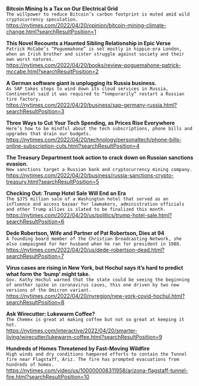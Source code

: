 **Bitcoin Mining Is a Tax on Our Electrical Grid**\
`The willpower to reduce Bitcoin’s carbon footprint is muted amid wild cryptocurrency speculation.`\
https://nytimes.com/2022/04/20/opinion/bitcoin-mining-climate-change.html?searchResultPosition=1

**This Novel Recounts a Haunted Sibling Relationship in Epic Verse**\
`Patrick McCabe’s “Poguemahone” is set mostly in hippie-era London, when an Irish brother and sister struggle against society and their own worst natures.`\
https://nytimes.com/2022/04/20/books/review-poguemahone-patrick-mccabe.html?searchResultPosition=2

**A German software giant is unplugging its Russia business.**\
`As SAP takes steps to wind down its cloud services in Russia, Continental said it was required to “temporarily” restart a Russian tire factory.`\
https://nytimes.com/2022/04/20/business/sap-germany-russia.html?searchResultPosition=3

**Three Ways to Cut Your Tech Spending, as Prices Rise Everywhere**\
`Here’s how to be mindful about the tech subscriptions, phone bills and upgrades that drain our budgets.`\
https://nytimes.com/2022/04/20/technology/personaltech/phone-bills-online-subscription-cuts.html?searchResultPosition=4

**The Treasury Department took action to crack down on Russian sanctions evasion.**\
`New sanctions target a Russian bank and cryptocurrency mining company.`\
https://nytimes.com/2022/04/20/business/russia-sanctions-crypto-treasury.html?searchResultPosition=5

**Checking Out: Trump Hotel Sale Will End an Era**\
`The $375 million sale of a Washington hotel that served as an influence and access bazaar for lawmakers, administration officials and other Trump allies is slated to be finalized this month.`\
https://nytimes.com/2022/04/20/us/politics/trump-hotel-sale.html?searchResultPosition=6

**Dede Robertson, Wife and Partner of Pat Robertson, Dies at 94**\
`A founding board member of the Christian Broadcasting Network, she also campaigned for her husband when he ran for president in 1988.`\
https://nytimes.com/2022/04/20/us/dede-robertson-dead.html?searchResultPosition=7

**Virus cases are rising in New York, but Hochul says it’s hard to predict what form the ‘bump’ might take.**\
`Gov. Kathy Hochul warned that the state could be seeing the beginning of another spike in coronavirus cases, this one driven by two new versions of the Omicron variant.`\
https://nytimes.com/2022/04/20/nyregion/new-york-covid-hochul.html?searchResultPosition=8

**Ask Wirecutter: Lukewarm Coffee?**\
`The Chemex is great at making coffee but not so great at keeping it hot.`\
https://nytimes.com/interactive/2022/04/20/smarter-living/wirecutter/lukewarm-coffee.html?searchResultPosition=9

**Hundreds of Homes Threatened by Fast-Moving Wildfire**\
`High winds and dry conditions hampered efforts to contain the Tunnel fire near Flagstaff, Ariz. The fire has prompted evacuations from hundreds of homes.`\
https://nytimes.com/video/us/100000008311958/arizona-flagstaff-tunnel-fire.html?searchResultPosition=10


